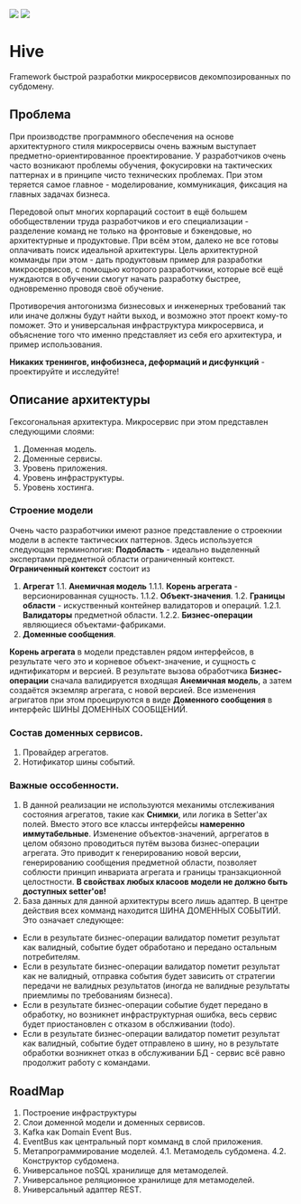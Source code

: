 ![](https://github.com/Ekstrem/Hive/workflows/.github/workflows/seedworks.yml/badge.svg)
![](https://github.com/Ekstrem/Hive/workflows/.github/workflows/users.yml/badge.svg)
# Hive
Framework быстрой разработки микросервисов декомпозированных по субдомену.

## Проблема
При производстве программного обеспечения на основе архитектурного стиля микросервисы очень важным выступает предметно-ориентированное проектирование. У разработчиков очень часто возникают проблемы обучения, фокусировки на тактических паттернах и в принципе чисто технических проблемах. При этом теряется самое главное - моделирование, коммуникация, фиксация на главных задачах бизнеса.

Передовой опыт многих корпараций состоит в ещё большем обобществлении труда разработчиков и его специализации - разделение команд не только на фронтовые и бэкендовые, но архитектурные и продуктовые. При всём этом, далеко не все готовы оплачивать поиск идеальной архитектуры. Цель архитектурной комманды при этом - дать продуктовым пример для разработки микросервисов, с помощью которого разработчики, которые всё ещё нуждаются в обучении смогут начать разработку быстрее, одновременно проводя своё обучение.

Противоречия антогонизма бизнесовых и инженерных требований так или иначе должны будут найти выход, и возможно этот проект кому-то поможет. Это и универсальная инфраструктура микросервиса, и объяснение того что именно представляет из себя его архитектура, и пример использования.

**Никаких тренингов, инфобизнеса, деформаций и дисфункций** - проектируйте и исследуйте!

## Описание архитектуры
Гексогональная архитектура. Микросервис при этом представлен следующими слоями:
1. Доменная модель.
2. Доменные сервисы.
3. Уровень приложения.
4. Уровень инфраструктуры.
5. Уровень хостинга.

### Строение модели
Очень часто разработчики имеют разное представление о строекнии модели в аспекте тактических паттернов. Здесь используется следующая терминология:
**Подобласть** - идеально выделенный экспертами предметной области ограниченный контекст.
**Ограниченный контекст** состоит из
1. **Агрегат**
1.1. **Анемичная модель**
1.1.1. **Корень агрегата** - версионированная сущность.
1.1.2. **Объект-значения**.
1.2. **Границы области** - искуственный контейнер валидаторов и операций.
1.2.1. **Валидаторы** предметной области.
1.2.2. **Бизнес-операции** являющиеся объектами-фабриками.
2. **Доменные сообщения**.

**Корень агрегата** в модели представлен рядом интерфейсов, в результате чего это и корневое объект-значение, и сущность с иднтификаторм и версией.
В результате вызова обработчика **Бизнес-операции** сначала валидируется входящая **Анемичная модель**, а затем создаётся экземляр агрегата, с новой версией. Все изменения агригатов при этом проецируются в виде **Доменного сообщения** в интерфейс ШИНЫ ДОМЕННЫХ СООБЩЕНИЙ.

### Состав доменных сервисов.
1. Провайдер агрегатов.
2. Нотификатор шины событий.

### Важные оссобенности.
1. В данной реализации не используются механимы отслеживания состояния агрегатов, такие как **Снимки**, или логика в Setter'ах полей. Вместо этого все классы интерфейсы **намеренно иммутабельные**. Изменение объектов-значений, аргрегатов в целом обязоно проводиться путём вызова бизнес-операции агрегата. Это приводит к генерированию новой версии, генерированию сообщения предметной области, позволяет соблюсти принцип инвариата агрегата и границы транзакционной целостности. **В свойствах любых класоов модели не должно быть доступных setter'ов!**
2. База данных для данной архитектуры всего лишь адаптер. В центре действия всех комманд находится ШИНА ДОМЕННЫХ СОБЫТИЙ. Это означает следующее:
- Если в результате бизнес-операции валидатор пометит результат как валидный, событие будет обработано и передано остальным потребителям.
- Если в результате бизнес-операции валидатор пометит результат как не валидный, отправка события будет зависить от стратегии передачи не валидных результатов (иногда не валидные результаты приемлимы по требованиям бизнеса).
- Если в результате бизнес-операции событие будет передано в обработку, но возникнет инфраструктурная ошибка, весь сервис будет приостановлен с отказом в обслживании (todo).
- Если в результате бизнес-операции валидатор пометит результат как валидный, событие будет отправлено в шину, но в результате обработки возникнет отказ в обслуживании БД - сервис всё равно продолжит работу с командами.


## RoadMap
1. Построение инфраструктуры 
1. Слои доменной модели и доменных сервисов.
2. Kafka как Domain Event Bus.
3. EventBus как центральный порт комманд в слой приложения.
4. Метапрограммирование моделей.
4.1. Метамодель субдомена.
4.2. Конструктор субдомена.
5. Универсальное noSQL хранилище для метамоделей.
6. Универсальное реляционное хранилище для метамоделей.
7. Универсальный адаптер REST.
